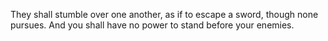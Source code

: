 They shall stumble over one another, as if to escape a sword, though none pursues. And you shall have no power to stand before your enemies.
